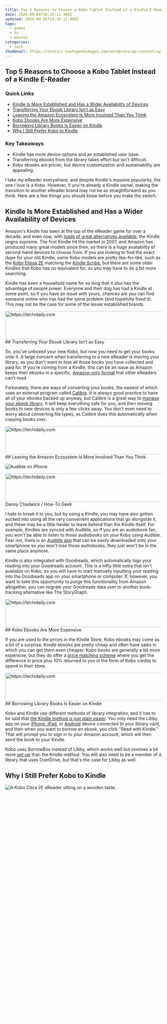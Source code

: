 ```yaml
---
title: Top 5 Reasons to Choose a Kobo Tablet Instead of a Kindle E-Reader
date: 2024-09-04T16:15:11.406Z
updated: 2024-09-05T16:15:11.406Z
tags:
  - games
  - tv
  - movies
categories:
  - tech
thumbnail: https://static1.howtogeekimages.com/wordpress/wp-content/uploads/2024/05/a-kobo-and-a-kindle-side-by-side-on-a-shelf-with-a-few-books.jpg
---
```


## Top 5 Reasons to Choose a Kobo Tablet Instead of a Kindle E-Reader

### Quick Links

* [Kindle Is More Established and Has a Wider Availability of Devices](https://some-guidance.techidaily.com/new-unleash-creativity-free-premiere-pro-2023-templates/)
* [Transferring Your Ebook Library Isn’t as Easy](https://snapchat-videos.techidaily.com/updated-rediscovering-the-past-with-your-camera-roll-on-snapchat/)
* [Leaving the Amazon Ecosystem Is More Involved Than You Think](https://facebook-videos.techidaily.com/updated-2024-approved-mastering-facebook-hashtags-for-strategic-marketing/)
* [Kobo Ebooks Are More Expensive](https://video-content-creator.techidaily.com/new-2024-approved-unleash-your-creativity-top-chromebook-video-editor-apps/)
* [Borrowing Library Books Is Easier on Kindle](https://network-issues.techidaily.com/fatal-blackout-after-driver-switch/)
* [Why I Still Prefer Kobo to Kindle](https://tech-haven.techidaily.com/next-leap-in-neural-networks-what-about-gpt-5/)

### Key Takeaways

* Kindle has more device options and an established user base.
* Transferring ebooks from the library takes effort but isn't difficult.
* Kobo ebooks are pricier, but device customization and sustainability are appealing.

 I take my eReader everywhere, and despite Kindle's massive popularity, the one I love is a Kobo. However, if you're already a Kindle owner, making the transition to another eReader brand may not be as straightforward as you think. Here are a few things you should know before you make the switch.

##  Kindle Is More Established and Has a Wider Availability of Devices

 Amazon's Kindle has been at the top of the eReader game for over a decade, and even now, with [loads of great alternatives available](https://video-screen-grab.techidaily.com/new-infinite-playground-top-10-affordable-online-adventures-for-2024/), the Kindle reigns supreme. The first Kindle hit the market in 2007, and Amazon has produced many great models since then, so there is a huge availability of second-hand devices to choose from. If you are looking to find the exact dupe for your old Kindle, some Kobo models are pretty like-for-like, such as the [Kobo Elipsa 2E](https://www.amazon.com/Kobo-Glare-Free-Touchscreen-ComfortLight-Adjustable/dp/B0C15G7J3V?tag=hotoge-20&ascsubtag=UUhtgUeUpU2003212&asc%5Frefurl=https%3A%2F%2Fwww.howtogeek.com%2F5-things-you-should-know-if-youre-considering-a-kobo-over-a-kindle%2F&asc%5Fcampaign=Evergreen) matching the [Kindle Scribe](https://www.amazon.com/Kindle-Scribe-the-first-Kindle-for-reading-writing-journaling-and-sketching/dp/B09BSRTHL7/ref=sr%5F1%5F1?crid=2YVEX0853OQT6&dib=eyJ2IjoiMSJ9.LNLIMm-wz2kRd0OALHY6Gc7-ByQ1tcnUaCYzdv0YQvgTyxHt-2vNAgpRjeUlzCTKy6Gxcd9RzwBuWZRT%5Fhe8txWUqW%5FT6pk7GLn00EyIYPDUS1Vruh989%5F8RmCP052J1EROsdUvY-smNtq35Qu1YvPwEtHEOUGYBDdveUWYBMfaTwwgNqbxTlnCl7OwKbFXgT9y1QNOWeFKJ5xWVAJnVobF2rb9nucvZK-0J42DdlwNzo%5FT6pm1il5JIpqXuU1-6UeHZWQFdGIDPxvCZMuTHicx35pNOtJ276Sp-4-BPCwM.5H2LM9fKEZJcBphTG7CWth5ZaCgzJcTNqDDWjqlSqek&dib%5Ftag=se&keywords=kindle+scribe&qid=1717532698&s=electronics&sprefix=kindle+scribe%2Celectronics%2C85&sr=1-1&tag=hotoge-20&ascsubtag=UUhtgUeUpU2003212&asc%5Frefurl=https%3A%2F%2Fwww.howtogeek.com%2F5-things-you-should-know-if-youre-considering-a-kobo-over-a-kindle%2F&asc%5Fcampaign=Evergreen), but there are some older Kindles that Kobo has no equivalent for, so you may have to do a bit more searching.

 Kindle has been a household name for so long that it also has the advantage of people power. Everyone and their dog has had a Kindle at some point, so if you have an issue with yours, chances are you can find someone online who has had the same problem (and hopefully fixed it). This may not be the case for some of the lesser established brands.

<!-- affiliate ads begin -->
<a href="https://appsumo.8odi.net/c/5597632/2024329/7443" target="_top" id="2024329">
  <img src="//a.impactradius-go.com/display-ad/7443-2024329" border="0" alt="https://techidaily.com" width="728" height="90"/>
</a>
<img height="0" width="0" src="https://appsumo.8odi.net/i/5597632/2024329/7443" style="position:absolute;visibility:hidden;" border="0" />
<!-- affiliate ads end -->
##  Transferring Your Ebook Library Isn’t as Easy

 So, you've unboxed your new Kobo, but now you need to get your books onto it. A large concern when transferring to a new eReader is moving your library, as you don't want to lose all those books you have collected and paid for. If you're coming from a Kindle, this can be an issue as Amazon keeps their ebooks in a specific, [Amazon-only format](https://youtube-zero.techidaily.com/ed-elevate-your-videos-visibility-with-perfect-thumbnail-sizing-for-2024/) that other eReaders can't read.

 Fortunately, there are ways of converting your books, the easiest of which uses an external program called [Calibre](https://calibre-ebook.com/). It is always good practice to have all of your ebooks backed up anyway, but Calibre is a great way to [manage your ebook library](https://screen-recording.techidaily.com/2024-approved-webcam-setup-for-quick-recordings-on-chromebooks/). It will keep everything safe for you, and then moving books to new devices is only a few clicks away. You don't even need to worry about converting file types, as Calibre does this automatically when copying books over.

<!-- affiliate ads begin -->
<a href="https://appsumo.8odi.net/c/5597632/2112008/7443" target="_top" id="2112008">
  <img src="//a.impactradius-go.com/display-ad/7443-2112008" border="0" alt="https://techidaily.com" width="728" height="90"/>
</a>
<img height="0" width="0" src="https://appsumo.8odi.net/i/5597632/2112008/7443" style="position:absolute;visibility:hidden;" border="0" />
<!-- affiliate ads end -->
##  Leaving the Amazon Ecosystem Is More Involved Than You Think

![Audible on iPhone](https://static1.howtogeekimages.com/wordpress/wp-content/uploads/2022/08/a9a13532.jpg) 

<!-- affiliate ads begin -->
<a href="https://aligracehair.sjv.io/c/5597632/2036486/19272" target="_top" id="2036486">
  <img src="//a.impactradius-go.com/display-ad/19272-2036486" border="0" alt="https://techidaily.com" width="728" height="90"/>
</a>
<img height="0" width="0" src="https://aligracehair.sjv.io/i/5597632/2036486/19272" style="position:absolute;visibility:hidden;" border="0" />
<!-- affiliate ads end -->
Danny Chadwick / How-To Geek

 I hate to break it to you, but by using a Kindle, you may have also gotten sucked into using all the very convenient applications that go alongside it, and these may be a little harder to leave behind than the Kindle itself. For example, Kindles are synced with Audible, so if you are an audiobook fan, you won't be able to listen to those audiobooks on your Kobo using Audible. Fear not, there is an [Audible app](https://buynow-reviews.techidaily.com/msis-top-pick-the-ultimate-in-on-the-go-monitors-mp161-e2/) that can be easily downloaded onto your smartphone so you won't lose those audiobooks, they just won't be in the same place anymore.

 Kindle is also integrated with Goodreads, which automatically logs your reading into your Goodreads account. This is a nifty little extra that isn't available on Kobo, so you will have to start manually inputting your reading into the Goodreads app on your smartphone or computer. If, however, you want to take this opportunity to purge this functionality from Amazon altogether, you can migrate your Goodreads data over to another book-tracking alternative like The StoryGraph.

<!-- affiliate ads begin -->
<a href="https://dhgate.sjv.io/c/5597632/1175223/12108" target="_top" id="1175223">
  <img src="//a.impactradius-go.com/display-ad/12108-1175223" border="0" alt="https://techidaily.com" width="728" height="90"/>
</a>
<img height="0" width="0" src="https://dhgate.sjv.io/i/5597632/1175223/12108" style="position:absolute;visibility:hidden;" border="0" />
<!-- affiliate ads end -->
##  Kobo Ebooks Are More Expensive

 If you are used to the prices in the Kindle Store, Kobo ebooks may come as a bit of a surprise. Kindle ebooks are pretty cheap and often have sales in which you can get them even cheaper. Kobo books are generally a bit more expensive, but they do offer a [price matching scheme](https://www.kobo.com/us/en/p/pricematch-about) where you get the difference in price plus 10% returned to you in the form of Kobo credits to spend in their store.

<!-- affiliate ads begin -->
<a href="https://appsumo.8odi.net/c/5597632/2030395/7443" target="_top" id="2030395">
  <img src="//a.impactradius-go.com/display-ad/7443-2030395" border="0" alt="https://techidaily.com" width="728" height="90"/>
</a>
<img height="0" width="0" src="https://appsumo.8odi.net/i/5597632/2030395/7443" style="position:absolute;visibility:hidden;" border="0" />
<!-- affiliate ads end -->
##  Borrowing Library Books Is Easier on Kindle

 Kobo and Kindle use different methods of library integration, and it has to be said that [the Kindle method is just plain easier](https://unlock-android.techidaily.com/top-apps-and-online-tools-to-track-infinix-note-30-vip-racing-edition-phone-withwithout-imei-number-by-drfone-android/). You only need the Libby app on your [iPhone, iPad](https://apps.apple.com/us/app/libby-by-overdrive/id1076402606), or [Android](https://www.anrdoezrs.net/links/3607085/type/dlg/sid/UUhtgUeUpU2003212/https://play.google.com/store/apps/details?id=com.overdrive.mobile.android.libby&hl=en%5FUS&gl=US) device connected to your library card, and then when you want to borrow an ebook, you click "Read with Kindle." That will prompt you to sign in to your Amazon account, which will then send the book to your Kindle.

 Kobo uses BorrowBox instead of Libby, which works well but involves a bit more [set-up](https://help.kobo.com/hc/en-us/articles/360017677053-Borrow-eBooks-from-the-public-library-using-your-Kobo-eReader) than the Kindle method. You will also need to be a member of a library that uses OverDrive, but that's the case for Libby as well.

##  Why I Still Prefer Kobo to Kindle

![A Kobo Clara 2E eReader sitting on a wooden table.](https://static1.howtogeekimages.com/wordpress/wp-content/uploads/2024/04/img_4126-1.jpg) 

<!-- affiliate ads begin -->
<span id="1424528">
					<video width="864" height="1536" style="cursor:pointer"
           poster="//a.impactradius-go.com/display-clicktoplayimage/1424528.png"
           onclick="if(!this.playClicked){this.play();this.setAttribute('controls',true);this.playClicked=true;}">
	   <source src="//a.impactradius-go.com/display-ad/16446-1424528">
	   <img src="//a.impactradius-go.com/display-clicktoplayimage/1424528.png" style="border: none; height: 100%; width: 100%; object-fit: contain">
	</video>
	<div style="width:540px;text-align:center"><a href="javascript:window.open(decodeURIComponent('https%3A%2F%2Flaganoo.pxf.io%2Fc%2F5597632%2F1424528%2F16446'), '_blank');void(0);">Click here</a></div>
</span>
<img height="0" width="0" src="https://imp.pxf.io/i/5597632/1424528/16446" style="position:absolute;visibility:hidden;" border="0" />
<!-- affiliate ads end -->
Lydia Pike / How-To Geek

 It sounds pretty bleak. I've just given you a list of reasons why moving to Kobo may cause you to shake your fist at the sky. The thing is, I absolutely think it's worth it. I just love the simplicity of Kobo devices. The emphasis is on the books, not the added extras that come with the wider Amazon environment. No ads, no apps, just books.

 I also love how open Kobo is. Customizing and modifying Kobo functionality is easy. The Kobo OS runs on Linux and is a good choice for hardware enthusiasts who want to play around with their devices. It is also easy to sideload books, as Kobo supports a whole range of ebook file types instead of the Amazon approach, which pigeonholes you into fewer options. It just feels like a Kobo is your device to play with, and you don't have as many rules to follow.

 The sustainability aspect of Kobo is important to me as well. Kobo is really transparent about [their sustainability goals](https://us.kobobooks.com/pages/sustainability) and how they are achieving them, and this is a big draw. My Kobo is made from over 85% recycled plastic and is designed to be [repaired yourself](https://help.kobo.com/hc/en-us/articles/21137184146071-Repair-your-Kobo-eReader).

 If you decide to make the switch, don't say I didn't warn you. Depending on how entrenched you are, it can be easy, or it can be hard to transition, but just know that there is a Kobo-shaped light at the end of the tunnel.

<ins class="adsbygoogle"
     style="display:block"
     data-ad-format="autorelaxed"
     data-ad-client="ca-pub-7571918770474297"
     data-ad-slot="1223367746"></ins>



<ins class="adsbygoogle"
     style="display:block"
     data-ad-client="ca-pub-7571918770474297"
     data-ad-slot="8358498916"
     data-ad-format="auto"
     data-full-width-responsive="true"></ins>

<span class="atpl-alsoreadstyle">Also read:</span>
<div><ul>
<li><a href="https://facebook-videos.techidaily.com/new-2024-approved-erase-imposter-photo-mishaps-in-platform-interactions/"><u>[New] 2024 Approved  Erase Imposter Photo Mishaps in Platform Interactions</u></a></li>
<li><a href="https://youtube-webster.techidaily.com/024-approved-flutter-free-your-videos-a-selection-of-excellent-converters/"><u>[New] 2024 Approved  Flutter Free Your Videos  A Selection of Excellent Converters</u></a></li>
<li><a href="https://facebook-video-footage.techidaily.com/new-in-2024-dissecting-and-defeating-dreadful-greenscreen-a-mac-editors-directive/"><u>[New] In 2024, Dissecting & Defeating Dreadful Greenscreen  A Mac Editor's Directive</u></a></li>
<li><a href="https://fox-info.techidaily.com/new-in-2024-unforgettable-visions-the-top-15-stop-motion-film-classics/"><u>[New] In 2024, Unforgettable Visions  The Top 15 Stop-Motion Film Classics</u></a></li>
<li><a href="https://desktop-recording.techidaily.com/new-top-6-sustainable-mc-base-designs-for-2024/"><u>[New] Top 6 Sustainable MC Base Designs for 2024</u></a></li>
<li><a href="https://facebook-record-videos.techidaily.com/updated-tallying-up-mr-beasts-billions/"><u>[Updated] Tallying Up Mr. Beast's Billions</u></a></li>
<li><a href="https://buynow-help.techidaily.com/affordable-yet-ambiguous-a-comprehensive-look-at-the-microsoft-surface-gos-market-positioning/"><u>Affordable yet Ambiguous - A Comprehensive Look at The Microsoft Surface Go's Market Positioning</u></a></li>
<li><a href="https://buynow-help.techidaily.com/budget-friendly-gamers-delight-in-depth-review-of-the-fellowes-microban-wired-keyboard/"><u>Budget-Friendly Gamer's Delight: In-Depth Review of the Fellowes Microban Wired Keyboard</u></a></li>
<li><a href="https://buynow-help.techidaily.com/caixuns-budget-75-inch-android-tv-comprehensive-analysis-for-exceptional-performance-and-picture-quality/"><u>Caixun's Budget 75-Inch Android TV: Comprehensive Analysis for Exceptional Performance and Picture Quality</u></a></li>
<li><a href="https://buynow-help.techidaily.com/choosing-between-roku-and-fire-tv-stick-a-comprehensive-buyers-guide/"><u>Choosing Between Roku and Fire TV Stick: A Comprehensive Buyer's Guide</u></a></li>
<li><a href="https://buynow-help.techidaily.com/comprehensive-assessment-of-the-economical-z-edge-z3plus-a-dashboard-essential/"><u>Comprehensive Assessment of the Economical Z-Edge Z3+: A Dashboard Essential</u></a></li>
<li><a href="https://buynow-help.techidaily.com/comprehensive-evaluation-of-the-gotrax-gxl-v2-your-ideal-speed-optimized-city-scooter/"><u>Comprehensive Evaluation of the Gotrax GXL V2 - Your Ideal Speed-Optimized City Scooter</u></a></li>
<li><a href="https://buynow-help.techidaily.com/decoding-tech-giants-a-comprehensive-analysis-of-the-advantages-and-limitations-iphone-15-pro-max-vs-samsung-s2e-ultra/"><u>Decoding Tech Giants: A Comprehensive Analysis of the Advantages & Limitations - iPhone 15 Pro Max Vs. Samsung S2e Ultra</u></a></li>
<li><a href="https://buynow-help.techidaily.com/evaluating-the-mohu-leaf-30-antenna-best-balance-of-cost-and-efficiency/"><u>Evaluating the Mohu Leaf 30 Antenna: Best Balance of Cost and Efficiency</u></a></li>
<li><a href="https://buynow-help.techidaily.com/evaluating-the-quality-of-docoolers-12-megapixel-usb-20-an-honest-review-for-photography-enthusiasts/"><u>Evaluating the Quality of Docooler's 12 Megapixel USB 2.0: An Honest Review for Photography Enthusiasts</u></a></li>
<li><a href="https://fox-that.techidaily.com/expert-tips-and-tricks-for-restoring-the-hey-siri-capability-when-encountering-issues-in-ios-phones-guide-with-18-steps/"><u>Expert Tips & Tricks for Restoring the Hey Siri Capability When Encountering Issues in iOS Phones (Guide with 18 Steps)</u></a></li>
<li><a href="https://buynow-help.techidaily.com/exploring-the-immersive-world-of-cinematic-brilliance-with-the-lg-smart-tv-oled-c9-review/"><u>Exploring the Immersive World of Cinematic Brilliance with the LG Smart TV - OLED C9 Review.</u></a></li>
<li><a href="https://buynow-help.techidaily.com/fitbit-sense-a-holistic-approach-to-personal-health-surpassing-the-apple-watch-in-user-wellness-features/"><u>Fitbit Sense: A Holistic Approach to Personal Health, Surpassing the Apple Watch in User Wellness Features</u></a></li>
<li><a href="https://buynow-help.techidaily.com/fitbit-sense-the-ultimate-health-and-wellbeing-companion-vs-apple-watch/"><u>Fitbit Sense: The Ultimate Health and Wellbeing Companion Vs. Apple Watch</u></a></li>
<li><a href="https://change-location.techidaily.com/home-button-not-working-on-vivo-y27-5g-here-are-real-fixes-drfone-by-drfone-fix-android-problems-fix-android-problems/"><u>Home Button Not Working on Vivo Y27 5G? Here Are Real Fixes | Dr.fone</u></a></li>
<li><a href="https://some-techniques.techidaily.com/in-2024-indoor-brightness-boosted-by-external-radiance/"><u>In 2024, Indoor Brightness Boosted by External Radiance</u></a></li>
<li><a href="https://buynow-help.techidaily.com/in-depth-review-the-stanley-j5c09-a-combination-of-large-capacity-and-reliable-use/"><u>In-Depth Review: The Stanley J5C09 - A Combination of Large Capacity and Reliable Use</u></a></li>
<li><a href="https://youtube-sure.techidaily.com/-developer-gaming-channels-to-follow/"><u>Indie Developer Gaming Channels To Follow</u></a></li>
<li><a href="https://youtube-videos.techidaily.com/leading-minds-in-online-creation/"><u>Leading Minds in Online Creation</u></a></li>
<li><a href="https://extra-support.techidaily.com/navigating-adobe-clouds-storage-explained-simply-with-comparisons-for-2024/"><u>Navigating Adobe Cloud's Storage, Explained Simply with Comparisons for 2024</u></a></li>
<li><a href="https://buynow-help.techidaily.com/navigating-the-best-in-mesh-wi-fi-technology-a-2amoy-to-2024/"><u>Navigating the Best in Mesh Wi-Fi Technology - A 2Amoy to 2024</u></a></li>
<li><a href="https://ai-topics.techidaily.com/new-in-2024-a-detailed-and-trustworthy-review-of-murfai-ai-text-to-speech-tool/"><u>New In 2024, A Detailed and Trustworthy Review of Murf.ai AI Text-to-Speech Tool</u></a></li>
<li><a href="https://buynow-help.techidaily.com/samsung-galaxy-watch-active-an-in-depth-analysis-for-the-modern-health-enthusiasts-smartwatch/"><u>Samsung Galaxy Watch Active - An In-Depth Analysis for the Modern Health Enthusiast's Smartwatch</u></a></li>
<li><a href="https://buynow-help.techidaily.com/snap-perfection-but-stumble-on-ui-in-inexpensive-nikon-a10/"><u>Snap Perfection, but Stumble on UI in Inexpensive Nikon A10</u></a></li>
<li><a href="https://buynow-help.techidaily.com/the-future-of-audio-sonys-3d-wireless/"><u>The Future of Audio - Sony's 3D Wireless</u></a></li>
<li><a href="https://buynow-help.techidaily.com/the-surprising-potential-of-the-minuscule-giant-a-complete-look-at-apples-iphone-12-mini/"><u>The Surprising Potential of the Minuscule Giant: A Complete Look at Apple's iPhone 12 Mini</u></a></li>
<li><a href="https://buynow-help.techidaily.com/the-ultimate-guide-to-garmin-forerunner-945-watch-review/"><u>The Ultimate Guide To Garmin Forerunner 945 Watch Review</u></a></li>
<li><a href="https://buynow-help.techidaily.com/ultimate-selection-of-premium-linkedin-courses-to-boost-your-career/"><u>Ultimate Selection of Premium LinkedIn Courses to Boost Your Career</u></a></li>
<li><a href="https://buynow-help.techidaily.com/ultimate-selection-of-premium-vertical-computer-mice-for-the-year-2024/"><u>Ultimate Selection of Premium Vertical Computer Mice for the Year 2024</u></a></li>
<li><a href="https://buynow-help.techidaily.com/unleashing-productivity-with-hp-zbook-firefly-gen-8-the-pinnacle-of-portable-power-solutions/"><u>Unleashing Productivity with HP ZBook Firefly Gen 8 - The Pinnacle of Portable Power Solutions</u></a></li>
<li><a href="https://buynow-help.techidaily.com/unveiling-performance-vs-price-for-the-tp-link-archer-c50-wireless-router-assessment/"><u>Unveiling Performance Vs. Price for the TP-Link Archer C50 Wireless Router Assessment</u></a></li>
<li><a href="https://buynow-help.techidaily.com/unveiling-the-performance-of-netgears-hybrid-device-the-c3700-cable-modemrouter-fusion-reviewed/"><u>Unveiling the Performance of Netgear's Hybrid Device: The C3700 Cable Modem/Router Fusion Reviewed</u></a></li>
</ul></div>
